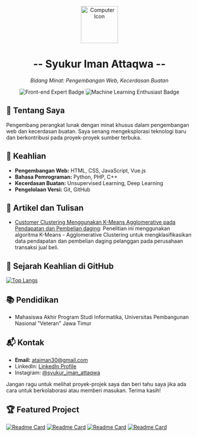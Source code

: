 <div align="center">
  <img src="https://images.weserv.nl/?url=avatars.githubusercontent.com/u/67489973?v=4&h=300&w=300&fit=cover&mask=circle&maxage=7d" alt="Computer Icon" width="100" height="100" >
  <h1> -- Syukur Iman Attaqwa -- </h1>
  <p><em>Bidang Minat: Pengembangan Web, Kecerdasan Buatan</em></p>
  <p>
    <img src="https://img.shields.io/badge/Web--Developer-Expert-brightgreen" alt="Front-end Expert Badge"/>
    <img src="https://img.shields.io/badge/Machine--Learning-Enthusiast-blue" alt="Machine Learning Enthusiast Badge"/>
  </p>
</div>

## 🚀 Tentang Saya
Pengembang perangkat lunak dengan minat khusus dalam pengembangan web dan kecerdasan buatan. Saya senang mengeksplorasi teknologi baru dan berkontribusi pada proyek-proyek sumber terbuka.

## 🔧 Keahlian
- **Pengembangan Web:** HTML, CSS, JavaScript, Vue.js
- **Bahasa Pemrograman:** Python, PHP, C++
- **Kecerdasan Buatan:** Unsupervised Learning, Deep Learning
- **Pengelolaan Versi:** Git, GitHub

## 📝 Artikel dan Tulisan
- [Customer Clustering Menggunakan K-Means Agglomerative pada Pendapatan dan Pembelian daging](https://santika.upnjatim.ac.id/submissions/index.php/santika/article/view/203):
Penelitian ini menggunakan algoritma K-Means - Agglomerative Clustering untuk mengklasifikasikan data pendapatan dan pembelian daging pelanggan pada perusahaan transaksi jual beli. 

## 🚀 Sejarah Keahlian di GitHub
[![Top Langs](https://github-readme-stats.vercel.app/api/top-langs/?username=SyukurIman&layout=compact&theme=radical)](https://github.com/anuraghazra/github-readme-stats)

## 📚 Pendidikan
- Mahasiswa Akhir Program Studi Informatika, Universitas Pembangunan Nasional "Veteran" Jawa Timur

## 📬 Kontak
- **Email:** ataiman30@gmail.com
- LinkedIn: [LinkedIn Profile](https://www.linkedin.com/in/syukuriman/)
- Instagram: [@syukur_iman_attaqwa](https://www.instagram.com/syukur_iman_attaqwa/)

Jangan ragu untuk melihat proyek-projek saya dan beri tahu saya jika ada cara untuk berkolaborasi atau memberi masukan. Terima kasih!

## 🏆 Featured Project

[![Readme Card](https://github-readme-stats.vercel.app/api/pin/?username=SyukurIman&repo=bdl_final_project&theme=dark)](https://github.com/SyukurIman/bdl_final_project)
[![Readme Card](https://github-readme-stats.vercel.app/api/pin/?username=SyukurIman&repo=healyou_backend&theme=dark)](https://github.com/SyukurIman/healyou_backend)
[![Readme Card](https://github-readme-stats.vercel.app/api/pin/?username=SyukurIman&repo=Mikro_kelompok_1&theme=dark)](https://github.com/SyukurIman/Mikro_kelompok_1)
[![Readme Card](https://github-readme-stats.vercel.app/api/pin/?username=SyukurIman&repo=Blockchain_Library&theme=dark)](https://github.com/SyukurIman/Blockchain_Library)
